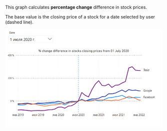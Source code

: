 This graph calculates **percentage change** difference in stock prices.

The base value is the closing price of a stock for a date selected by user (dashed line).

![](images/pct_change.png)

